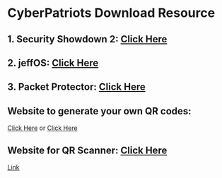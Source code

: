 # CyberPatriots Download Resource

## 1. Security Showdown 2: [Click Here](https://drive.google.com/file/d/15tYrB0jcxIOWxjPJSAkOFq4LMnrdpf5w/view?usp=sharing)

## 2. jeffOS: [Click Here](https://drive.google.com/file/d/1xdkSee2NfCy8j_dbfvlFyqUwUj0isL6r/view?usp=sharing)

## 3. Packet Protector: [Click Here](https://drive.google.com/file/d/1s0moij3kc2o1kVwjO-4VzxfxLQDtugL4/view?usp=sharing)

## Website to generate your own QR codes: 
[Click Here](https://www.qr-code-generator.com/)
or 
[Click Here](https://www.the-qrcode-generator.com/)

## Website for QR Scanner: [Click Here](https://webqr.com/)

[Link](https://drive.google.com/drive/folders/1RCE0aekl58xIa_XBqqHf1EQLzYoS_yai?usp=sharing)
